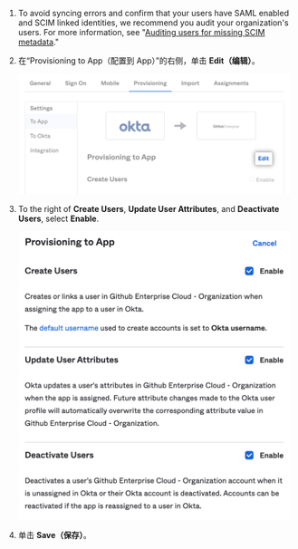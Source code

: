1. To avoid syncing errors and confirm that your users have SAML enabled and SCIM linked identities, we recommend you audit your organization's users. For more information, see "[Auditing users for missing SCIM metadata](/organizations/managing-saml-single-sign-on-for-your-organization/troubleshooting-identity-and-access-management#auditing-users-for-missing-scim-metadata)."
1. 在“Provisioning to App（配置到 App）”的右侧，单击 **Edit（编辑）**。

    ![Screenshot of "Edit" button for Okta application's provisioning options](/assets/images/help/saml/okta-provisioning-to-app-edit-button.png)
1. To the right of **Create Users**, **Update User Attributes**, and **Deactivate Users**, select **Enable**.

    ![Screenshot of "Enable" checkboxes for "Create Users", "Update User Attributes", and "Deactivate Users" options](/assets/images/help/saml/okta-provisioning-enable-options.png)
1. 单击 **Save（保存）**。
